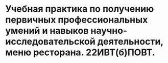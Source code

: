 # Учебная практика по получению первичных профессиональных умений и навыков научно-исследовательской деятельности, меню ресторана. 22ИВТ(б)ПОВТ.
